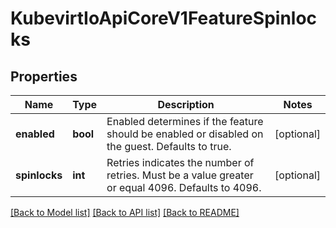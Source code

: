 # KubevirtIoApiCoreV1FeatureSpinlocks

## Properties
Name | Type | Description | Notes
------------ | ------------- | ------------- | -------------
**enabled** | **bool** | Enabled determines if the feature should be enabled or disabled on the guest. Defaults to true. | [optional] 
**spinlocks** | **int** | Retries indicates the number of retries. Must be a value greater or equal 4096. Defaults to 4096. | [optional] 

[[Back to Model list]](../README.md#documentation-for-models) [[Back to API list]](../README.md#documentation-for-api-endpoints) [[Back to README]](../README.md)


